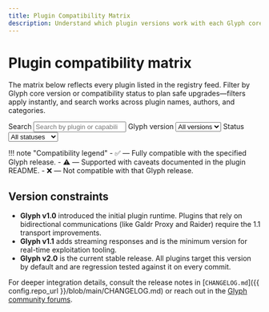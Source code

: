 ```yaml
---
title: Plugin Compatibility Matrix
description: Understand which plugin versions work with each Glyph core release.
---
```


# Plugin compatibility matrix

The matrix below reflects every plugin listed in the registry feed. Filter by
Glyph core version or compatibility status to plan safe upgrades—filters apply
instantly, and search works across plugin names, authors, and categories.

<div class="plugin-compatibility__toolbar">
  <label class="plugin-compatibility__filter">
    <span>Search</span>
    <input type="search" id="compatibility-search" placeholder="Search by plugin or capability" />
  </label>
  <label class="plugin-compatibility__filter">
    <span>Glyph version</span>
    <select id="compatibility-glyph">
      <option value="">All versions</option>
    </select>
  </label>
  <label class="plugin-compatibility__filter">
    <span>Status</span>
    <select id="compatibility-status">
      <option value="">All statuses</option>
      <option value="compatible">Compatible</option>
      <option value="limited">Limited</option>
      <option value="unsupported">Unsupported</option>
    </select>
  </label>
</div>

<div id="plugin-compatibility" class="plugin-compatibility__table-wrapper" data-mdx-component="plugin-compatibility"></div>

!!! note "Compatibility legend"
    - ✅ — Fully compatible with the specified Glyph release.
    - ⚠️ — Supported with caveats documented in the plugin README.
    - ❌ — Not compatible with that Glyph release.

## Version constraints

- **Glyph v1.0** introduced the initial plugin runtime. Plugins that rely on
  bidirectional communications (like Galdr Proxy and Raider) require the 1.1
  transport improvements.
- **Glyph v1.1** adds streaming responses and is the minimum version for
  real-time exploitation tooling.
- **Glyph v2.0** is the current stable release. All plugins target this version
  by default and are regression tested against it on every commit.

For deeper integration details, consult the release notes in
[`CHANGELOG.md`]({{ config.repo_url }}/blob/main/CHANGELOG.md) or reach out in
the [Glyph community forums](https://github.com/RowanDark/0xgen/discussions).
